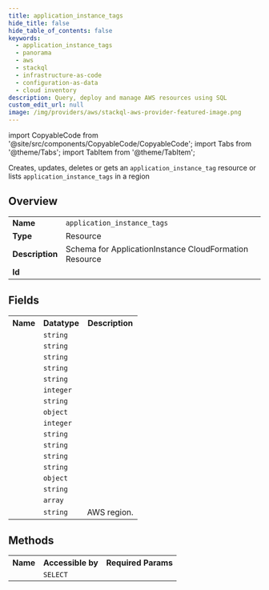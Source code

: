 ```yaml
---
title: application_instance_tags
hide_title: false
hide_table_of_contents: false
keywords:
  - application_instance_tags
  - panorama
  - aws
  - stackql
  - infrastructure-as-code
  - configuration-as-data
  - cloud inventory
description: Query, deploy and manage AWS resources using SQL
custom_edit_url: null
image: /img/providers/aws/stackql-aws-provider-featured-image.png
---
```


import CopyableCode from '@site/src/components/CopyableCode/CopyableCode';
import Tabs from '@theme/Tabs';
import TabItem from '@theme/TabItem';

Creates, updates, deletes or gets an <code>application_instance_tag</code> resource or lists <code>application_instance_tags</code> in a region

## Overview
<table><tbody>
<tr><td><b>Name</b></td><td><code>application_instance_tags</code></td></tr>
<tr><td><b>Type</b></td><td>Resource</td></tr>
<tr><td><b>Description</b></td><td>Schema for ApplicationInstance CloudFormation Resource</td></tr>
<tr><td><b>Id</b></td><td><CopyableCode code="aws.panorama.application_instance_tags" /></td></tr>
</tbody></table>

## Fields
<table><tbody><tr><th>Name</th><th>Datatype</th><th>Description</th></tr><tr><td><CopyableCode code="default_runtime_context_device_name" /></td><td><code>string</code></td><td></td></tr>
<tr><td><CopyableCode code="status" /></td><td><code>string</code></td><td></td></tr>
<tr><td><CopyableCode code="default_runtime_context_device" /></td><td><code>string</code></td><td></td></tr>
<tr><td><CopyableCode code="description" /></td><td><code>string</code></td><td></td></tr>
<tr><td><CopyableCode code="application_instance_id_to_replace" /></td><td><code>string</code></td><td></td></tr>
<tr><td><CopyableCode code="created_time" /></td><td><code>integer</code></td><td></td></tr>
<tr><td><CopyableCode code="health_status" /></td><td><code>string</code></td><td></td></tr>
<tr><td><CopyableCode code="manifest_overrides_payload" /></td><td><code>object</code></td><td></td></tr>
<tr><td><CopyableCode code="last_updated_time" /></td><td><code>integer</code></td><td></td></tr>
<tr><td><CopyableCode code="runtime_role_arn" /></td><td><code>string</code></td><td></td></tr>
<tr><td><CopyableCode code="name" /></td><td><code>string</code></td><td></td></tr>
<tr><td><CopyableCode code="application_instance_id" /></td><td><code>string</code></td><td></td></tr>
<tr><td><CopyableCode code="status_description" /></td><td><code>string</code></td><td></td></tr>
<tr><td><CopyableCode code="manifest_payload" /></td><td><code>object</code></td><td></td></tr>
<tr><td><CopyableCode code="arn" /></td><td><code>string</code></td><td></td></tr>
<tr><td><CopyableCode code="tags" /></td><td><code>array</code></td><td></td></tr>
<tr><td><CopyableCode code="region" /></td><td><code>string</code></td><td>AWS region.</td></tr>
</tbody></table>

## Methods

<table><tbody>
  <tr>
    <th>Name</th>
    <th>Accessible by</th>
    <th>Required Params</th>
  </tr>
  <tr>
    <td><CopyableCode code="view" /></td>
    <td><code>SELECT</code></td>
    <td><CopyableCode code="region" /></td>
  </tr>
</tbody></table>








